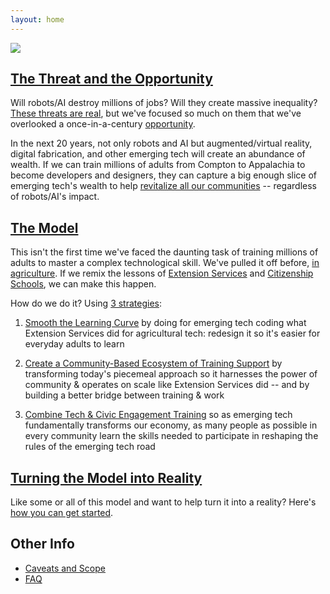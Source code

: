 ```yaml
---
layout: home
---
```

<img src="{{'/assets/images/makers-all-banner.png'  | relative_url }} ">


## [The Threat and the Opportunity](pages/10-intro/10-threat-opportunity.html)
Will robots/AI destroy millions of jobs? Will they create massive inequality? [These threats are real](pages/10-intro/10-threat-opportunity.html), but we've focused so much on them that we've overlooked a once-in-a-century [opportunity](pages/10-intro/10-threat-opportunity.html#opportunity).

In the next 20 years, not only robots and AI but augmented/virtual reality, digital fabrication, and other emerging tech will create an abundance of wealth. If we can train millions of adults from Compton to Appalachia to become developers and designers, they can capture a big enough slice of emerging tech's wealth to help [revitalize all our communities](pages/10-intro/10-threat-opportunity.html#opportunity) -- regardless of robots/AI's impact.


## [The Model](pages/10-intro/30-extension-citizenship-schools.html)
 
This isn't the first time we've faced the daunting task of training millions of adults to master a complex technological skill. We've pulled it off before, [in agriculture](pages/10-intro/30-extension-citizenship-schools.html). If we remix the lessons of [Extension Services](pages/10-intro/30-extension-citizenship-schools.html#extension-services) and [Citizenship Schools](pages/10-intro/30-extension-citizenship-schools.html#citizenship-schools), we can make this happen.

How do we do it? Using [3 strategies](pages/strategies.html):

1. [Smooth the Learning Curve](pages/30-smooth/00-index.html) by doing for emerging tech coding what Extension Services did for agricultural tech: redesign it so it's easier for everyday adults to learn

2. [Create a Community-Based Ecosystem of Training Support](pages/50-support/00-index.html) by transforming today's piecemeal approach so it harnesses the power of community &amp; operates on scale like Extension Services did --  and by building a better bridge between training &amp; work

3. [Combine Tech &amp; Civic Engagement Training](pages/70-civic/00-index.html) so as emerging tech fundamentally transforms our economy, as many people as possible in every community learn the skills needed to participate in reshaping the rules of the emerging tech road

## [Turning the Model into Reality](pages/90-organize/00-index.html)
Like some or all of this model and want to help turn it into a reality?  Here's [how you can get started](pages/90-organize/00-index.html).

## Other Info
- [Caveats and Scope](pages/10-intro/50-caveats-scope.html)
- [FAQ](pages/FAQ.html)

